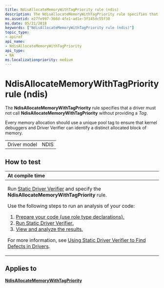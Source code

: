 ```yaml
---
title: NdisAllocateMemoryWithTagPriority rule (ndis)
description: The NdisAllocateMemoryWithTagPriority rule specifies that a driver must not call NdisAllocateMemoryWithTagPriority without providing a Tag.Every memory allocation should use a unique pool tag to ensure that kernel debuggers and Driver Verifier can identify a distinct allocated block of memory.
ms.assetid: e27fe997-366d-4fe1-ad1e-3f145dc55f30
ms.date: 05/21/2018
keywords: ["NdisAllocateMemoryWithTagPriority rule (ndis)"]
topic_type:
- apiref
api_name:
- NdisAllocateMemoryWithTagPriority
api_type:
- NA
ms.localizationpriority: medium
---
```


# NdisAllocateMemoryWithTagPriority rule (ndis)


The **NdisAllocateMemoryWithTagPriority** rule specifies that a driver must not call **NdisAllocateMemoryWithTagPriority** without providing a *Tag*.

Every memory allocation should use a unique pool tag to ensure that kernel debuggers and Driver Verifier can identify a distinct allocated block of memory.

|              |      |
|--------------|------|
| Driver model | NDIS |

How to test
-----------

<table>
<colgroup>
<col width="100%" />
</colgroup>
<thead>
<tr class="header">
<th align="left">At compile time</th>
</tr>
</thead>
<tbody>
<tr class="odd">
<td align="left"><p>Run <a href="https://docs.microsoft.com/windows-hardware/drivers/devtest/static-driver-verifier" data-raw-source="[Static Driver Verifier](https://docs.microsoft.com/windows-hardware/drivers/devtest/static-driver-verifier)">Static Driver Verifier</a> and specify the <strong>NdisAllocateMemoryWithTagPriority</strong> rule.</p>
Use the following steps to run an analysis of your code:
<ol>
<li><a href="https://docs.microsoft.com/windows-hardware/drivers/devtest/using-static-driver-verifier-to-find-defects-in-drivers#preparing-your-source-code" data-raw-source="[Prepare your code (use role type declarations).](https://docs.microsoft.com/windows-hardware/drivers/devtest/using-static-driver-verifier-to-find-defects-in-drivers#preparing-your-source-code)">Prepare your code (use role type declarations).</a></li>
<li><a href="https://docs.microsoft.com/windows-hardware/drivers/devtest/using-static-driver-verifier-to-find-defects-in-drivers#running-static-driver-verifier" data-raw-source="[Run Static Driver Verifier.](https://docs.microsoft.com/windows-hardware/drivers/devtest/using-static-driver-verifier-to-find-defects-in-drivers#running-static-driver-verifier)">Run Static Driver Verifier.</a></li>
<li><a href="https://docs.microsoft.com/windows-hardware/drivers/devtest/using-static-driver-verifier-to-find-defects-in-drivers#viewing-and-analyzing-the-results" data-raw-source="[View and analyze the results.](https://docs.microsoft.com/windows-hardware/drivers/devtest/using-static-driver-verifier-to-find-defects-in-drivers#viewing-and-analyzing-the-results)">View and analyze the results.</a></li>
</ol>
<p>For more information, see <a href="https://docs.microsoft.com/windows-hardware/drivers/devtest/using-static-driver-verifier-to-find-defects-in-drivers" data-raw-source="[Using Static Driver Verifier to Find Defects in Drivers](https://docs.microsoft.com/windows-hardware/drivers/devtest/using-static-driver-verifier-to-find-defects-in-drivers)">Using Static Driver Verifier to Find Defects in Drivers</a>.</p></td>
</tr>
</tbody>
</table>

Applies to
----------

[**NdisAllocateMemoryWithTagPriority**](https://docs.microsoft.com/windows-hardware/drivers/ddi/ndis/nf-ndis-ndisallocatememorywithtagpriority)
 

 





